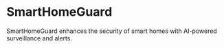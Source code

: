 # SmartHomeGuard
SmartHomeGuard enhances the security of smart homes with AI-powered surveillance and alerts.
